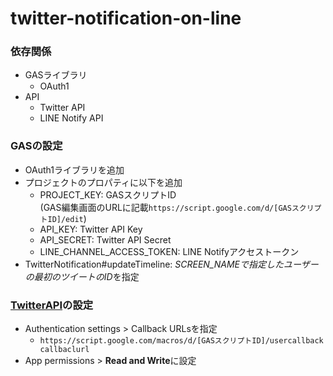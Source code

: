 # twitter-notification-on-line

### 依存関係
- GASライブラリ
  - OAuth1
- API
  - Twitter API
  - LINE Notify API

### GASの設定
- OAuth1ライブラリを追加
- プロジェクトのプロパティに以下を追加
  - PROJECT_KEY: GASスクリプトID<br>
    (GAS編集画面のURLに記載`https://script.google.com/d/[GASスクリプトID]/edit`)
  - API_KEY: Twitter API Key
  - API_SECRET: Twitter API Secret
  - LINE_CHANNEL_ACCESS_TOKEN: LINE Notifyアクセストークン
- TwitterNotification#updateTimeline: *SCREEN_NAMEで指定したユーザーの最初のツイートのID*を指定

### [TwitterAPI](https://developer.twitter.com/en/portal/projects-and-apps)の設定

- Authentication settings > Callback URLsを指定
  - `https://script.google.com/macros/d/[GASスクリプトID]/usercallback callbaclurl`
- App permissions > **Read and Write**に設定
